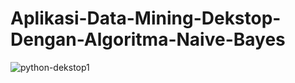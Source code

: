 # Aplikasi-Data-Mining-Dekstop-Dengan-Algoritma-Naive-Bayes
![python-dekstop1](https://github.com/user-attachments/assets/e31f5ea6-c34a-4036-89e0-6d7f9e398d41)
